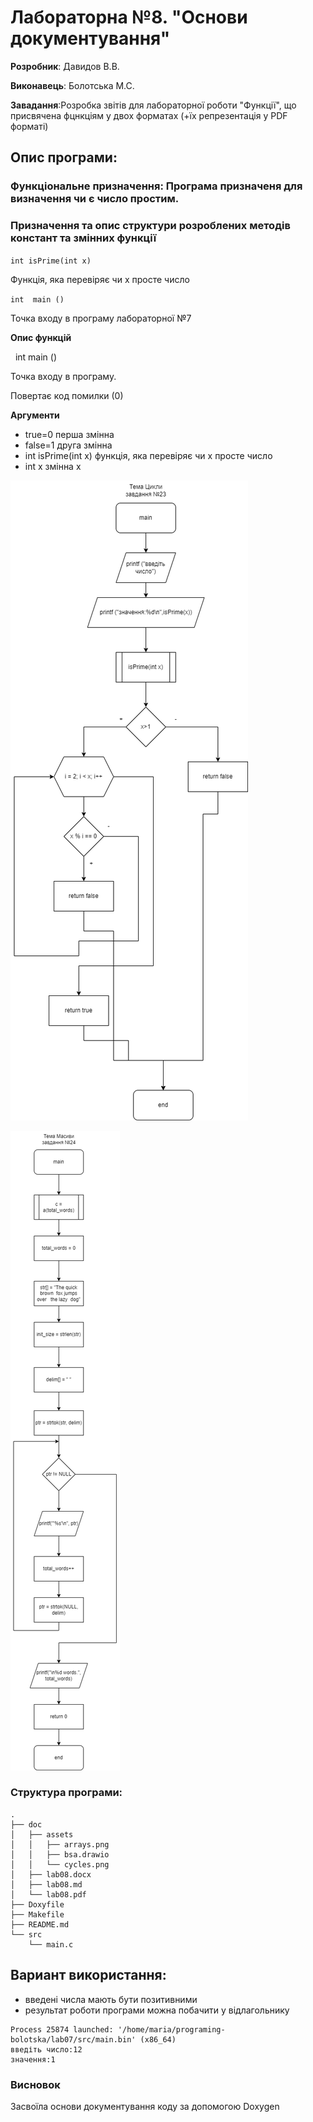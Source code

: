 # Лабораторна №8. "Основи документування"

**Розробник**: Давидов В.В.

**Виконавець**: Болотська М.С.

**Завадання**:Розробка звітів для лабораторної роботи "Функції", що присвячена фцнкціям у двох форматах (+їх репрезентація у PDF форматі)

## Опис програми:

### Функціональне призначення: Програма призначеня для визначення чи є число простим.

### Призначення та опис структури розроблених методів констант та змінних функції

`int isPrime(int x)`

Функція, яка перевіряє чи х просте число 
 

`int  main ()`

Точка входу в програму лабораторної №7
 

**Опис функцій**

  int main ()

Точка входу в програму.

Повертає
    код помилки (0) 


**Аргументи**

- true=0 перша змінна
- false=1 друга змінна
- int isPrime(int x) функція, яка перевіряє чи х просте число 
- int x змінна х

![Алгоритм 1](assets/cycles.png)

![Алгоритм 2](assets/arrays.png)

### Структура програми:  
```
.
├── doc
│   ├── assets
│   │   ├── arrays.png
│   │   ├── bsa.drawio
│   │   └── cycles.png
│   ├── lab08.docx
│   ├── lab08.md
│   └── lab08.pdf
├── Doxyfile
├── Makefile
├── README.md
└── src
    └── main.c
```

## Вариант використання:

- введені числа мають бути позитивними
- результат роботи програми можна побачити у відлагольнику

```
Process 25874 launched: '/home/maria/programing-bolotska/lab07/src/main.bin' (x86_64)
введіть число:12
значення:1

```
### Висновок

Засвоїла основи документування коду за допомогою Doxygen
